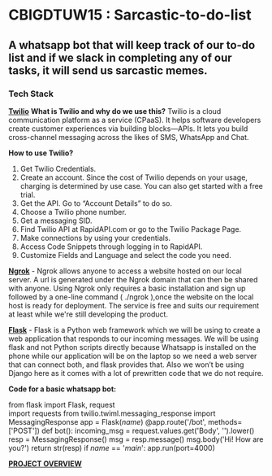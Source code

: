 # CBIGDTUW15 : Sarcastic-to-do-list
## A whatsapp bot that will keep track of our to-do list and if we slack in completing any of our tasks, it will send us sarcastic memes.
### Tech Stack
[**Twilio**](https://www.twilio.com/docs)
**What is Twilio and why do we use this?**
 Twilio is a cloud communication platform as a service (CPaaS). It helps software developers create customer experiences via building blocks—APIs. 
It lets you build cross-channel messaging across the likes of SMS, WhatsApp and Chat.

**How to use Twilio?**
1.  Get Twilio Credentials.
2.  Create an account. Since the cost of Twilio depends on your usage, charging is determined by use case. You can also get started with a free trial.
3.  Get the API. Go to “Account Details” to do so.
4.  Choose a Twilio phone number.
5.  Get a messaging SID.
6.  Find Twilio API at RapidAPI.com or go to the Twilio Package Page.
7.  Make connections by using your credentials.
8.  Access Code Snippets through logging in to RapidAPI.
9.  Customize Fields and Language and select the code you need.

[**Ngrok**](https://ngrok.com/docs) - Ngrok allows anyone to access a website hosted on our local server. A url is generated under the Ngrok domain that can then be shared with anyone. Using Ngrok only requires a basic installation and sign up followed by a one-line command ( ./ngrok <protocol> <port>),once the website on the local host is ready for deployment. The service is free and suits our requirement at least while we're still developing the product.

[**Flask**](https://flask.palletsprojects.com/en/2.2.x/) - Flask is a Python web framework which we will be using to create a web application that responds to our incoming messages. We will be using flask and not Python scripts directly because Whatsapp is installed on the phone while our application will be on the laptop so we need a web server that can connect both, and flask provides that. Also we won’t be using Django here as it comes with a lot of prewritten code that we do not require.

 **Code for a basic whatsapp bot:** 

from flask import Flask, request <br/>
import requests
from twilio.twiml.messaging_response import MessagingResponse
app = Flask(_name_)
@app.route('/bot', methods=['POST'])
def bot():
    incoming_msg = request.values.get('Body', '').lower()
    resp = MessagingResponse()
    msg = resp.message()
    msg.body('Hi! How are you?')
    return str(resp)
if _name_ == '_main_':
    app.run(port=4000)
    
[**PROJECT OVERVIEW**](https://www.canva.com/design/DAFHWDW81lY/dLTNvzwSJbewl13yqHKhRg/edit?utm_content=DAFHWDW81lY&utm_campaign=designshare&utm_medium=link2&utm_source=sharebutton)

